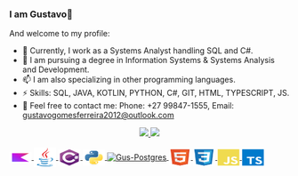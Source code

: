 ### I am Gustavo👋

And welcome to my profile:

- 🔭 Currently, I work as a Systems Analyst handling SQL and C#.
- 🌱 I am pursuing a degree in Information Systems & Systems Analysis and Development.
- 📫 I am also specializing in other programming languages.
- ⚡ Skills: SQL, JAVA, KOTLIN, PYTHON, C#, GIT, HTML, TYPESCRIPT, JS.
- 💬 Feel free to contact me: Phone: +27 99847-1555, Email: gustavogomesferreira2012@outlook.com

<div align="center">
  <a href="https://github.com/Gus027">
  <img height="180em" src="https://github-readme-stats.vercel.app/api?username=Gus027&show_icons=true&theme=dracula&include_all_commits=true&count_private=true"/>
  <img height="180em" src="https://github-readme-stats.vercel.app/api/top-langs/?username=Gus027&layout=compact&langs_count=7&theme=dracula"/>
</div>
  <div style="display: inline_block"><br>
  <img align="center" alt="Gus-kotlin" height="20" width="40" src="https://raw.githubusercontent.com/devicons/devicon/master/icons/kotlin/kotlin-original.svg"> 
  <img align="center" alt="Gus-java" height="35" width="40" src="https://raw.githubusercontent.com/devicons/devicon/master/icons/java/java-original.svg">     
  <img align="center" alt="Gus-Csharp" height="30" width="40" src="https://raw.githubusercontent.com/devicons/devicon/master/icons/csharp/csharp-original.svg">
  <img align="center" alt="Gus-Python" height="30" width="40" src="https://raw.githubusercontent.com/devicons/devicon/master/icons/python/python-original.svg">  
  <img align="center" alt="Gus-Postgres" height="30" width="40" src="https://cdn.jsdelivr.net/gh/devicons/devicon/icons/postgresql/postgresql-original.svg" />  
  <img align="center" alt="Gus-HTML" height="30" width="40" src="https://raw.githubusercontent.com/devicons/devicon/master/icons/html5/html5-original.svg">
  <img align="center" alt="Gus-CSS" height="30" width="40" src="https://raw.githubusercontent.com/devicons/devicon/master/icons/css3/css3-original.svg">
  <img align="center" alt="Gus-Js" height="30" width="40" src="https://raw.githubusercontent.com/devicons/devicon/master/icons/javascript/javascript-plain.svg">
  <img align="center" alt="Gus-Ts" height="30" width="40" src="https://raw.githubusercontent.com/devicons/devicon/master/icons/typescript/typescript-plain.svg">
</div>
